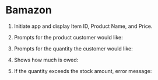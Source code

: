 # Bamazon

1. Initiate app and display Item ID, Product Name, and Price.



2. Prompts for the product customer would like: 

3. Prompts for the quantity the customer would like:


4. Shows how much is owed:


5. If the quantity exceeds the stock amount, error message:

